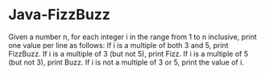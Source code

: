 # Java-FizzBuzz
Given a number n, for each integer i in the range from 1 to n inclusive, print one value per line as follows: If i is a multiple of both 3 and 5, print FizzBuzz. If i is a multiple of 3 (but not 5), print Fizz. If i is a multiple of 5 (but not 3), print Buzz. If i is not a multiple of 3 or 5, print the value of i.
